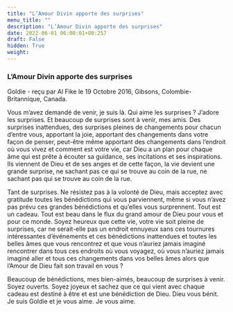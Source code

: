 ```yaml
---
title: "L’Amour Divin apporte des surprises"
menu_title: ""
description: "L’Amour Divin apporte des surprises"
date: 2022-06-01 06:00:01+00:257
draft: False
hidden: True
weight:
---
```

### L’Amour Divin apporte des surprises

Goldie - reçu par Al Fike le 19 Octobre 2016, Gibsons, Colombie-Britannique, Canada.

Vous m’avez demandé de venir, je suis là. Qui aime les surprises ? J’adore les surprises. Et beaucoup de surprises sont à venir, mes amis. Des surprises inattendues, des surprises pleines de changements pour chacun d’entre vous, apportant la joie, apportant des changements dans votre façon de penser, peut-être même apportant des changements dans l’endroit où vous vivez et comment est votre vie, car Dieu a un plan pour chaque âme qui est prête à écouter sa guidance, ses incitations et ses inspirations. Ils viennent de Dieu et de ses anges et de cette façon, la vie devient une grande surprise, ne sachant pas ce qui se trouve au coin de la rue, ne sachant pas qui se trouve au coin de la rue.

Tant de surprises. Ne résistez pas à la volonté de Dieu, mais acceptez avec gratitude toutes les bénédictions qui vous parviennent, même si vous n’avez pas prévu ces grandes bénédictions et qu’elles vous surprennent. Tout est un cadeau. Tout est beau dans le flux du grand amour de Dieu pour vous et pour ce monde. Soyez heureux que cette vie, votre vie soit pleine de surprises, car ne serait-elle pas un endroit ennuyeux sans ces tournures intéressantes d’événements et ces bénédictions inattendues et toutes les belles âmes que vous rencontrez et que vous n’auriez jamais imaginé rencontrer dans tous ces endroits où vous voyagez, où vous n’auriez jamais imaginé aller et tous ces changements dans vos belles âmes alors que l’Amour de Dieu fait son travail en vous ?

Beaucoup de bénédictions, mes bien-aimés, beaucoup de surprises à venir. Soyez ouverts. Soyez joyeux et sachez que ce qui vient avec chaque cadeau est destiné à être et est une bénédiction de Dieu. Dieu vous bénit. Je suis Goldie et je vous aime. Je vous aime.
